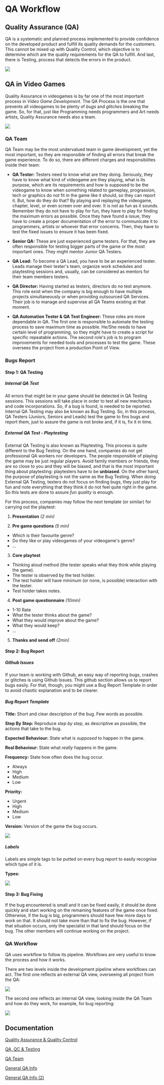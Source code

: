 # QA Workflow
## Quality Assurance (QA)
QA is a systematic and planned process implemented to provide confidence on the developed product and fulfill its quality demands for the customers. This cannot be mixed up with Quality Control, which objective is to determine which are the quality requirements for the QA to fulfill. And last, there is Testing, process that detects the errors in the product.

![](https://github.com/VoZeS/QA-Workflow/blob/main/docs/images/QA_QC_Testing.jpeg?raw=true)

## QA in Video Games
Quality Assurance in videogames is by far one of the most important process in _Video Game Development_. The QA Process is the one that prevents all videogames to be plenty of _bugs_ and _glitches_ breaking the game. So, for that, just like Programming needs programmers and Art needs artists, Quality Assurance needs also a team.

![](https://github.com/VoZeS/QA-Workflow/blob/main/docs/images/TeamBuildingDiagram.png?raw=true)

### QA Team
QA Team may be the most undervalued team in game development, yet the most important, so they are responsible of finding all errors that break the game experience. To do so, there are different charges and responsibilites inside their team:

* **QA Tester:** Testers need to know what are they doing. Seriously, they have to know what kind of videogame are they playing, what is its purpose, which are its requirements and how is supposed to be the videogame to know when something related to gameplay, prograssion, tech or graphics do not fit in the game like it should, so they can report it. But, how do they do that? By playing and replaying the videogame, chapter, level, or even screen over and over. It is not as fun as it sounds. Remember they do not have to play for fun, they have to play for finding the maximum errors as possible. Once they have found a issue, they have to create a proper documentation of the error to communicate it to programmers, artists or whoever that error concerns. Then, they have to test the fixed issues to ensure it has been fixed.

* **Senior QA:** These are just experienced game testers. For that, they are often responsible for testing bigger parts of the game or the most important ones. They might mentor Junior QA Testers.

* **QA Lead:** To become a QA Lead, you have to be an experienced tester. Leads manage their tester's team, organize work schedules and playtesting sessions and, usually, can be considered as mentors for their team members testers.

* **QA Director:** Having started as testers, directors do no test anymore. This role exist when the company is big enough to have multiple projects simultaneously or when providing outsourced QA Services. Their job is to manage and supervise all QA Teams existing at that moment. 

* **QA Automation Tester & QA Test Engineer:** These roles are more dependable in QA. The first one is responsible to automate the testing process to save maximum time as possible. He/She needs to have certain level of programming, so they might have to create a script for specific repeatable actions. The second role's job is to program improvements for needed tools and processes to test the game. These oversees the project from a production Point of View.

### Bugs Report
#### Step 1: QA Testing
##### Internal QA Test
All errors that might be in your game should be detected in QA Testing sessions. This sessions will take place in order to test all new mechanics and code incorporations. So, if a bug is found, is needed to be reported. Internal QA Testing may also be known as Bug Testing. So, in this process, QA Testers (Juniors, Seniors and Leads) test the game to fins bugs and report them, just to assure the game is not broke and, if it is, fix it in time.

##### External QA Test - Playtesting
External QA Testing is also known as Playtesting. This process is quite different to the Bug Testing. On the one hand, companies do not get professional QA workers nor developers. The people responsible of playing the game may be just regular players. Avoid family members or friends, they are so close to you and they will be biased, and that is the most important thing about playtesting: playtesters have to be **unbiased**. On the other hand, the purpose of playtesting is not the same as the Bug Testing. When doing External QA Testing, testers do not focus on finding bugs, they just play for fun and note everything that they think it do not feel quite right in the game. So this tests are done to assure _fun quality_ is enough.

For this process, companies may follow the next template (or similar) for carrying out the playtest:

1. **Presentation** _(2 min)_

2. **Pre game questions** _(5 min)_

* Which is their favourite genre?
* Do they like or play videogames of your videogame's genre?
* ...

3. **Core playtest**

* Thinking aloud method (the tester speaks what they think while playing the game).
* The tester is observed by the test holder.
* The test holder will have minimum (or none, is possible) interaction with the tester.
* Test holder takes notes.

4. **Post game questionnaire** _(10min)_

* 1-10 Rate
* What the tester thinks about the game?
* What they would improve about the game?
* What they would keep?
* ...

5. **Thanks and send off** _(2min)_


#### Step 2: Bug Report
##### Github Issues
If your team is working with Github, an easy way of reporting bugs, crashes or glitches is using Github Issues.
This github section allows us to report bugs easily. For that, though, you might use a Bug Report Template in order to avoid chaotic explanation and to be clearer.

##### Bug Report Template
**Title:** Short and clear description of the bug. Few words as possible.

**Step By Step:** Reproduce _step by step_, as descriptive as possible, the actions that take to the bug.

**Expected Behaviour:** State what is _supposed_ to happen in the game.

**Real Behaviour:** State what _really_ happens in the game.

**Frequency:** State how often does the bug occur.
  * Always
  * High
  * Medium
  * Low

**Priority:**
  * Urgent
  * High
  * Medium
  * Low

**Version:** Version of the game the bug occurs.

![](https://github.com/VoZeS/QA-Workflow/blob/main/docs/images/bug_reports_template.png?raw=true)

##### Labels
Labels are simple tags to be putted on every bug report to easily recognise which type of it is.

**Types:**

![](https://github.com/VoZeS/QA-Workflow/blob/main/docs/images/bug_reports_labels.png?raw=true)

#### Step 3: Bug Fixing
If the bug encountered is small and it can be fixed easily, it should be done quickly and start working on the remaining features of the game once fixed. Otherwise, if the bug is big, programmers should have few more days to work on that. It should not take more than that to fix the bug. However, if that situation occurs, only the specialist in that land should focus on the bug. The other members will continue working on the project.

### QA Workflow
QA uses workflow to follow its pipeline. Workflows are very useful to know the process and how it works.

There are two levels inside the development pipeline where workflows can act. The first one reflects an external QA view, overseeing all project from the QA:

![](https://github.com/VoZeS/QA-Workflow/blob/main/docs/images/qa_workflow2.png?raw=true)

The second one reflects an internal QA view, looking inside the QA Team and how do they work, for example, for bug reporting:

![](https://github.com/VoZeS/QA-Workflow/blob/main/docs/images/qa_workflow.png?raw=true)

## Documentation
[Quality Assurance & Quality Control](https://asq.org/quality-resources/quality-assurance-vs-control)

[QA, QC & Testing](https://joshuabgad.medium.com/about-qa-in-the-game-industry-709903d780b6)

[QA Team](https://8bitplay.com/blog/ultimate-super-turbo-hd-guide-to-the-game-development-roles-qa-game-tester-jobs#what-is-QA-tester)

[General QA Info](https://github.com/cumus/Juicy_Code-Square_Up/wiki/6.-QA-Plan)

[General QA Info (2)](https://github.com/DevCrumbs/Warcraft-II/wiki/8.-QA-Plan)

